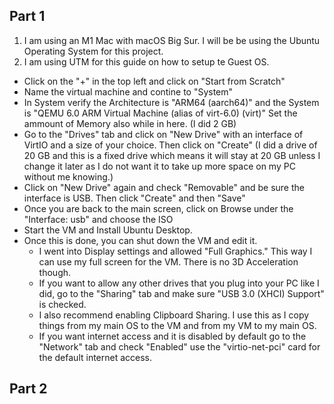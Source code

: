 ## Part 1
1) I am using an M1 Mac with macOS Big Sur. I will be be using the Ubuntu Operating System for this project.
2) I am using UTM for this guide on how to setup te Guest OS.
- Click on the "+" in the top left and click on "Start from Scratch"
- Name the virtual machine and contine to "System"
- In System verify the Architecture is "ARM64 (aarch64)" and the System is "QEMU 6.0 ARM Virtual Machine (alias of virt-6.0) (virt)"
Set the ammount of Memory also while in here. (I did 2 GB)
- Go to the "Drives" tab and click on "New Drive" with an interface of VirtIO and a size of your choice. Then click on "Create" (I did a drive of 20 GB and this is a fixed drive which means it will stay at 20 GB unless I change it later as I do not want it to take up more space on my PC without me knowing.)
- Click on "New Drive" again and check "Removable" and be sure the interface is USB. Then click "Create" and then "Save"
- Once you are back to the main screen, click on Browse under the "Interface: usb" and choose the ISO
- Start the VM and Install Ubuntu Desktop.
- Once this is done, you can shut down the VM and edit it. 
    - I went into Display settings and allowed "Full Graphics." This way I can use my full screen for the VM. There is no 3D Acceleration though.
    - If you want to allow any other drives that you plug into your PC like I did, go to the "Sharing" tab and make sure "USB 3.0 (XHCI) Support" is checked.
    - I also recommend enabling Clipboard Sharing. I use this as I copy things from my main OS to the VM and from my VM to my main OS.
    - If you want internet access and it is disabled by default go to the "Network" tab and check "Enabled" use the "virtio-net-pci" card for the default internet access.

## Part 2